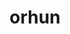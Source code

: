 ---
title: orhun
github: https://github.com/orhun
mode: dark
transition: 3s
archetype:
- Descriptive
---